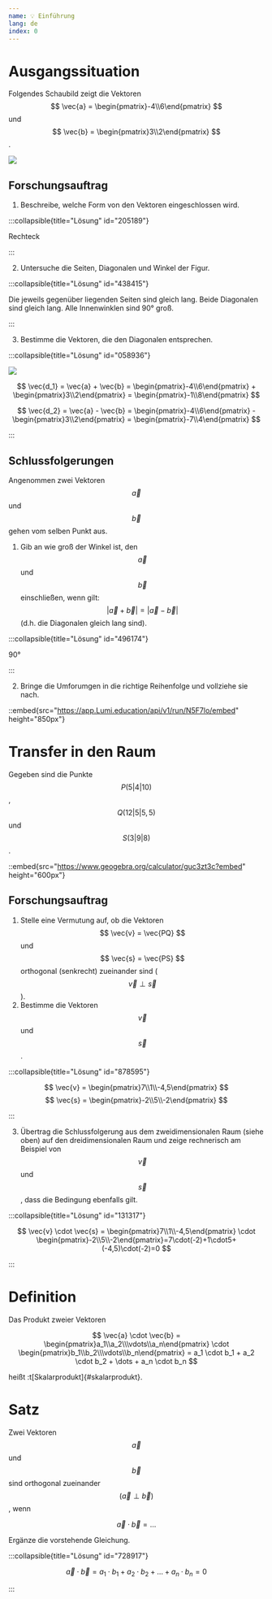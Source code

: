```yaml
---
name: 💡 Einführung
lang: de
index: 0
---
```


# Ausgangssituation

Folgendes Schaubild zeigt die Vektoren $$ \vec{a} = \begin{pmatrix}-4\\6\end{pmatrix} $$ und $$ \vec{b} = \begin{pmatrix}3\\2\end{pmatrix} $$.

![](/assets/oberstufe/analytische-geometrie/skalarprodukt/vektoren-rechteck.png)

## Forschungsauftrag

1. Beschreibe, welche Form von den Vektoren eingeschlossen wird.

:::collapsible{title="Lösung" id="205189"}

Rechteck

:::

2. Untersuche die Seiten, Diagonalen und Winkel der Figur.

:::collapsible{title="Lösung" id="438415"}

Die jeweils gegenüber liegenden Seiten sind gleich lang. Beide Diagonalen sind gleich lang. Alle Innenwinklen sind 90° groß.

:::

3. Bestimme die Vektoren, die den Diagonalen entsprechen.

:::collapsible{title="Lösung" id="058936"}

![](/assets/oberstufe/analytische-geometrie/skalarprodukt/vektoren-rechteck-diagonalen.png)

$$ \vec{d_1} = \vec{a} + \vec{b} = \begin{pmatrix}-4\\6\end{pmatrix} + \begin{pmatrix}3\\2\end{pmatrix} = \begin{pmatrix}-1\\8\end{pmatrix} $$

$$ \vec{d_2} = \vec{a} - \vec{b} = \begin{pmatrix}-4\\6\end{pmatrix} - \begin{pmatrix}3\\2\end{pmatrix} = \begin{pmatrix}-7\\4\end{pmatrix} $$

:::

## Schlussfolgerungen

Angenommen zwei Vektoren $$ \vec{a} $$ und $$ \vec{b} $$ gehen vom selben Punkt aus.

1. Gib an wie groß der Winkel ist, den $$ \vec{a} $$ und $$ \vec{b} $$ einschließen, wenn gilt: $$ | \vec{a} + \vec{b} | = | \vec{a} - \vec{b} | $$ (d.h. die Diagonalen gleich lang sind).

:::collapsible{title="Lösung" id="496174"}

90°

:::

2. Bringe die Umforumgen in die richtige Reihenfolge und vollziehe sie nach.

::embed{src="https://app.Lumi.education/api/v1/run/N5F7lo/embed" height="850px"}

# Transfer in den Raum

Gegeben sind die Punkte $$ P(5|4|10) $$, $$ Q(12|5|5,5) $$ und $$ S(3|9|8) $$.

::embed{src="https://www.geogebra.org/calculator/guc3zt3c?embed" height="600px"}

## Forschungsauftrag

1. Stelle eine Vermutung auf, ob die Vektoren $$ \vec{v} = \vec{PQ} $$ und $$ \vec{s} = \vec{PS} $$ orthogonal (senkrecht) zueinander sind ($$ \vec{v} \perp \vec{s} $$).
2. Bestimme die Vektoren $$ \vec{v} $$ und $$ \vec{s} $$.

:::collapsible{title="Lösung" id="878595"}

$$ \vec{v} = \begin{pmatrix}7\\1\\-4,5\end{pmatrix} $$
$$ \vec{s} = \begin{pmatrix}-2\\5\\-2\end{pmatrix} $$

:::

3. Übertrag die Schlussfolgerung aus dem zweidimensionalen Raum (siehe oben) auf den dreidimensionalen Raum und zeige rechnerisch am Beispiel von $$ \vec{v} $$ und $$ \vec{s} $$, dass die Bedingung ebenfalls gilt.

:::collapsible{title="Lösung" id="131317"}

$$ \vec{v} \cdot \vec{s} = \begin{pmatrix}7\\1\\-4,5\end{pmatrix} \cdot \begin{pmatrix}-2\\5\\-2\end{pmatrix}=7\cdot(-2)+1\cdot5+(-4,5)\cdot(-2)=0 $$

:::

# Definition

Das Produkt zweier Vektoren

$$ \vec{a} \cdot \vec{b} = \begin{pmatrix}a_1\\a_2\\\vdots\\a_n\end{pmatrix} \cdot \begin{pmatrix}b_1\\b_2\\\vdots\\b_n\end{pmatrix} = a_1 \cdot b_1 + a_2 \cdot b_2 + \dots + a_n \cdot b_n $$

heißt :t[Skalarprodukt]{#skalarprodukt}.

# Satz

Zwei Vektoren $$ \vec{a} $$ und $$ \vec{b} $$ sind orthogonal zueinander $$ (\vec{a} \perp \vec{b}) $$, wenn

$$ \vec{a} \cdot \vec{b} = \dots $$

Ergänze die vorstehende Gleichung.

:::collapsible{title="Lösung" id="728917"}

$$ \vec{a} \cdot \vec{b} = a_1 \cdot b_1 + a_2 \cdot b_2 + \dots + a_n \cdot b_n = 0 $$

:::
